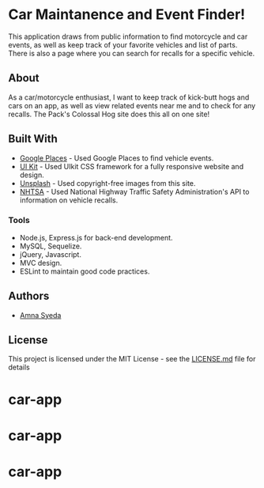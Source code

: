 # Car Maintanence and Event Finder!
This application draws from public information to find motorcycle and car events, as well as keep track of your favorite vehicles and list of parts. There is also a page where you can search for recalls for a specific vehicle.

## About
As a car/motorcycle enthusiast, I want to keep track of kick-butt hogs and cars on an app, as well as view related events near me and to check for any recalls. The Pack's Colossal Hog site does this all on one site!

## Built With

* [Google Places](https://developers.google.com/places/web-service/intro) - Used Google Places to find vehicle events.
* [UI Kit](https://getuikit.com/docs/introduction) - Used UIkit CSS framework for a fully responsive website and design. 
* [Unsplash](https://unsplash.com/t/animals) - Used copyright-free images from this site.
* [NHTSA](https://vpic.nhtsa.dot.gov/api/) - Used National Highway Traffic Safety Administration's API to information on vehicle recalls.

### Tools

* Node.js, Express.js for back-end development.
* MySQL, Sequelize.
* jQuery, Javascript.
* MVC design.
* ESLint to maintain good code practices.

## Authors
* [Amna Syeda](https://github.com/amnasyeda)

## License

This project is licensed under the MIT License - see the [LICENSE.md](LICENSE.md) file for details

# car-app
# car-app
# car-app
